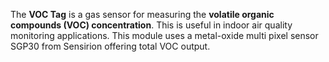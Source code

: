 The **VOC Tag** is a gas sensor for measuring the **volatile organic compounds (VOC) concentration**. This is useful in indoor air quality monitoring applications. This module uses a metal-oxide multi pixel sensor SGP30 from Sensirion offering total VOC output.
